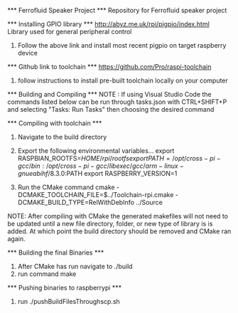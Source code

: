 *** Ferrofluid Speaker Project ***
Repository for Ferrofluid speaker project

*** Installing GPIO library ***
http://abyz.me.uk/rpi/pigpio/index.html
Library used for general peripheral control 

1. Follow the above link and install most recent pigpio on target raspberry device

*** Github link to toolchain ***
https://github.com/Pro/raspi-toolchain

1. follow instructions to install pre-built toolchain locally on your computer

*** Building and Compiling ***
NOTE :  If using Visual Studio Code the commands listed below can be run through tasks.json with
        CTRL+SHIFT+P and selecting "Tasks: Run Tasks" then choosing the desired command

*** Compiling with toolchain ***

1. Navigate to the build directory
2. Export the following environmental variables...
        export RASPBIAN_ROOTFS=$HOME/rpi/rootfs
        export PATH=/opt/cross-pi-gcc/bin:/opt/cross-pi-gcc/libexec/gcc/arm-linux-gnueabihf/8.3.0:$PATH
        export RASPBERRY_VERSION=1

3. Run the CMake command
        cmake -DCMAKE_TOOLCHAIN_FILE=$../Toolchain-rpi.cmake -DCMAKE_BUILD_TYPE=RelWithDebInfo ../Source

NOTE:   After compiling with CMake the generated makefiles will not need to be updated until a new file
        directory, folder, or new type of library is is added. At which point the build directory should
        be removed and CMake ran again.

*** Building the final Binaries ***

1. After CMake has run navigate to ./build
2. run command make

*** Pushing binaries to raspberrypi ***
1. run ./pushBuildFilesThroughscp.sh